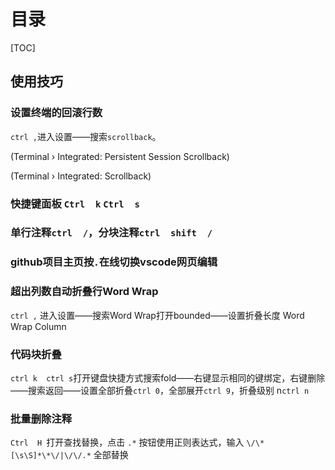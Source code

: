 # 目录

[TOC]


## 使用技巧
### 设置终端的回滚行数
`ctrl ,`进入设置——搜索`scrollback`。

(Terminal › Integrated: Persistent Session Scrollback)

(Terminal › Integrated: Scrollback)

### 快捷键面板 `Ctrl  k`  `Ctrl  s`

### 单行注释`ctrl  /`，分块注释`ctrl  shift  /`

### github项目主页按`.`在线切换vscode网页编辑

### 超出列数自动折叠行Word Wrap
`ctrl ,`  进入设置——搜索Word Wrap打开bounded——设置折叠长度 Word Wrap Column

### 代码块折叠
`ctrl k  ctrl s`打开键盘快捷方式搜索fold——右键显示相同的键绑定，右键删除——搜索返回——设置全部折叠`ctrl 0`，全部展开`ctrl 9`，折叠级别 n`ctrl n`

### 批量删除注释
`Ctrl  H `打开查找替换，点击 ` .* ` 按钮使用正则表达式，输入 `\/\*[\s\S]*\*\/|\/\/.*` 全部替换

#
